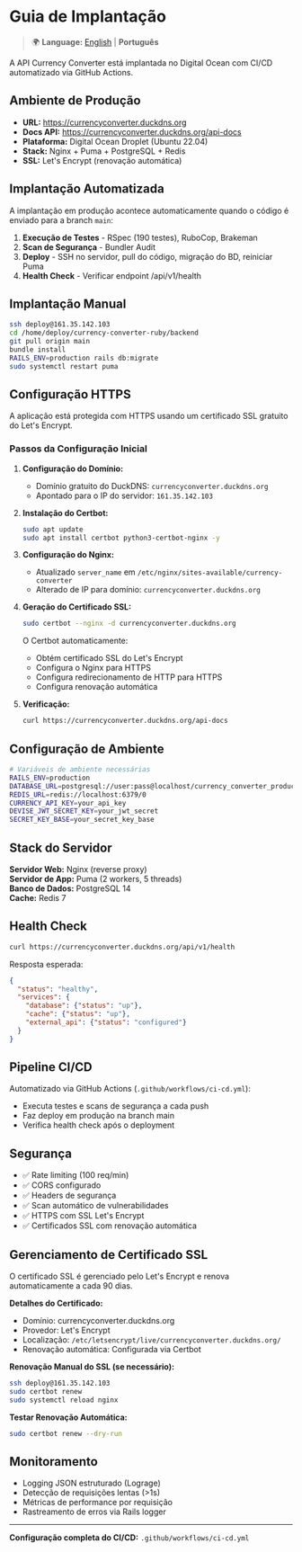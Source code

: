 # Guia de Implantação

> 🌍 **Language:** [English](DEPLOYMENT.md) | **Português**

A API Currency Converter está implantada no Digital Ocean com CI/CD automatizado via GitHub Actions.

## Ambiente de Produção

- **URL:** https://currencyconverter.duckdns.org
- **Docs API:** https://currencyconverter.duckdns.org/api-docs  
- **Plataforma:** Digital Ocean Droplet (Ubuntu 22.04)
- **Stack:** Nginx + Puma + PostgreSQL + Redis
- **SSL:** Let's Encrypt (renovação automática)

## Implantação Automatizada

A implantação em produção acontece automaticamente quando o código é enviado para a branch `main`:

1. **Execução de Testes** - RSpec (190 testes), RuboCop, Brakeman
2. **Scan de Segurança** - Bundler Audit  
3. **Deploy** - SSH no servidor, pull do código, migração do BD, reiniciar Puma
4. **Health Check** - Verificar endpoint /api/v1/health

## Implantação Manual

```bash
ssh deploy@161.35.142.103
cd /home/deploy/currency-converter-ruby/backend
git pull origin main
bundle install
RAILS_ENV=production rails db:migrate
sudo systemctl restart puma
```

## Configuração HTTPS

A aplicação está protegida com HTTPS usando um certificado SSL gratuito do Let's Encrypt.

### Passos da Configuração Inicial

1. **Configuração do Domínio:**
   - Domínio gratuito do DuckDNS: `currencyconverter.duckdns.org`
   - Apontado para o IP do servidor: `161.35.142.103`

2. **Instalação do Certbot:**
   ```bash
   sudo apt update
   sudo apt install certbot python3-certbot-nginx -y
   ```

3. **Configuração do Nginx:**
   - Atualizado `server_name` em `/etc/nginx/sites-available/currency-converter`
   - Alterado de IP para domínio: `currencyconverter.duckdns.org`

4. **Geração do Certificado SSL:**
   ```bash
   sudo certbot --nginx -d currencyconverter.duckdns.org
   ```
   
   O Certbot automaticamente:
   - Obtém certificado SSL do Let's Encrypt
   - Configura o Nginx para HTTPS
   - Configura redirecionamento de HTTP para HTTPS
   - Configura renovação automática

5. **Verificação:**
   ```bash
   curl https://currencyconverter.duckdns.org/api-docs
   ```

## Configuração de Ambiente

```bash
# Variáveis de ambiente necessárias
RAILS_ENV=production
DATABASE_URL=postgresql://user:pass@localhost/currency_converter_production
REDIS_URL=redis://localhost:6379/0
CURRENCY_API_KEY=your_api_key
DEVISE_JWT_SECRET_KEY=your_jwt_secret
SECRET_KEY_BASE=your_secret_key_base
```

## Stack do Servidor

**Servidor Web:** Nginx (reverse proxy)  
**Servidor de App:** Puma (2 workers, 5 threads)  
**Banco de Dados:** PostgreSQL 14  
**Cache:** Redis 7  

## Health Check

```bash
curl https://currencyconverter.duckdns.org/api/v1/health
```

Resposta esperada:
```json
{
  "status": "healthy",
  "services": {
    "database": {"status": "up"},
    "cache": {"status": "up"},
    "external_api": {"status": "configured"}
  }
}
```

## Pipeline CI/CD

Automatizado via GitHub Actions (`.github/workflows/ci-cd.yml`):
- Executa testes e scans de segurança a cada push
- Faz deploy em produção na branch main
- Verifica health check após o deployment

## Segurança

- ✅ Rate limiting (100 req/min)
- ✅ CORS configurado  
- ✅ Headers de segurança
- ✅ Scan automático de vulnerabilidades
- ✅ HTTPS com SSL Let's Encrypt
- ✅ Certificados SSL com renovação automática

## Gerenciamento de Certificado SSL

O certificado SSL é gerenciado pelo Let's Encrypt e renova automaticamente a cada 90 dias.

**Detalhes do Certificado:**
- Domínio: currencyconverter.duckdns.org
- Provedor: Let's Encrypt
- Localização: `/etc/letsencrypt/live/currencyconverter.duckdns.org/`
- Renovação automática: Configurada via Certbot

**Renovação Manual do SSL (se necessário):**
```bash
ssh deploy@161.35.142.103
sudo certbot renew
sudo systemctl reload nginx
```

**Testar Renovação Automática:**
```bash
sudo certbot renew --dry-run
```

## Monitoramento

- Logging JSON estruturado (Lograge)
- Detecção de requisições lentas (>1s)
- Métricas de performance por requisição
- Rastreamento de erros via Rails logger

---

**Configuração completa do CI/CD:** `.github/workflows/ci-cd.yml`
